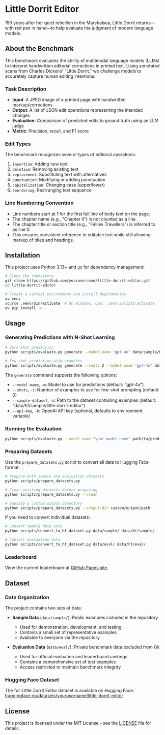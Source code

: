 # Little Dorrit Editor

150 years after her quiet rebellion in the Marshalsea, Little Dorrit returns—with
red pen in hand—to help evaluate the judgment of modern language models.

## About the Benchmark

This benchmark evaluates the ability of multimodal language models (LLMs) to
interpret handwritten editorial corrections in printed text. Using annotated
scans from Charles Dickens' "Little Dorrit," we challenge models to accurately
capture human editing intentions.

### Task Description

- **Input**: A JPEG image of a printed page with handwritten markup/corrections
- **Output**: A list of JSON edit operations representing the intended changes
- **Evaluation**: Comparison of predicted edits to ground truth using an LLM judge
- **Metric**: Precision, recall, and F1 score

### Edit Types

The benchmark recognizes several types of editorial operations:

1. `insertion`: Adding new text
2. `deletion`: Removing existing text
3. `replacement`: Substituting text with alternatives
4. `punctuation`: Modifying or adding punctuation
5. `capitalization`: Changing case (upper/lower)
6. `reordering`: Rearranging text sequence

### Line Numbering Convention

- Line numbers start at 1 for the first full line of body text on the page.
- The chapter name (e.g., "Chapter II") is not counted as a line.
- The chapter title or section title (e.g., "Fellow Travellers") is referred to as line 0.
- This ensures consistent reference to editable text while still allowing markup of titles and headings.

## Installation

This project uses Python 3.13+ and [uv](https://github.com/astral-sh/uv) for dependency management:

```bash
# Clone the repository
git clone https://github.com/yourusername/little-dorrit-editor.git
cd little-dorrit-editor

# Create a virtual environment and install dependencies
uv venv
source .venv/bin/activate  # On Windows, use: .venv\Scripts\activate
uv pip install -e .
```

## Usage

### Generating Predictions with N-Shot Learning

```bash
# Zero-shot prediction
python scripts/evaluate.py generate --model-name "gpt-4o" data/sample/001.png predictions/001_prediction.json

# Few-shot prediction with examples
python scripts/evaluate.py generate --shots 2 --model-name "gpt-4o" data/sample/001.png predictions/001_prediction.json
```

The `generate` command supports the following options:
- `--model-name`, `-m`: Model to use for predictions (default: "gpt-4o")
- `--shots`, `-s`: Number of examples to use for few-shot prompting (default: 0)
- `--sample-dataset`, `-d`: Path to the dataset containing examples (default: "data/hf/sample/little-dorrit-editor")
- `--api-key`, `-k`: OpenAI API key (optional, defaults to environment variable)

### Running the Evaluation

```bash
python scripts/evaluate.py --model-name "your_model_name" path/to/predicted.json path/to/ground_truth.json
```

### Preparing Datasets

Use the `prepare_datasets.py` script to convert all data to Hugging Face format:

```bash
# Prepare both sample and evaluation datasets
python scripts/prepare_datasets.py

# Clean existing datasets before preparing
python scripts/prepare_datasets.py --clean

# Specify a custom output directory
python scripts/prepare_datasets.py --output-dir custom/output/path
```

If you need to convert individual datasets:

```bash
# Convert sample data only
python scripts/convert_to_hf_dataset.py data/sample/ data/hf/sample/

# Convert evaluation data
python scripts/convert_to_hf_dataset.py data/eval/ data/hf/eval/
```

### Leaderboard

View the current leaderboard at [GitHub Pages site](https://pairsys.github.io/little-dorrit-editor/).

## Dataset

### Data Organization

The project contains two sets of data:

- **Sample Data** (`data/sample/`): Public examples included in the repository
  - Used for demonstration, development, and testing
  - Contains a small set of representative examples
  - Available to everyone via the repository

- **Evaluation Data** (`data/eval/`): Private benchmark data excluded from Git
  - Used for official evaluation and leaderboard rankings
  - Contains a comprehensive set of test examples
  - Access restricted to maintain benchmark integrity

### Hugging Face Dataset

The full Little Dorrit Editor dataset is available on Hugging Face: [huggingface.co/datasets/yourusername/little-dorrit-editor](https://huggingface.co/datasets/yourusername/little-dorrit-editor)

## License

This project is licensed under the MIT License - see the [LICENSE](LICENSE) file for details.
